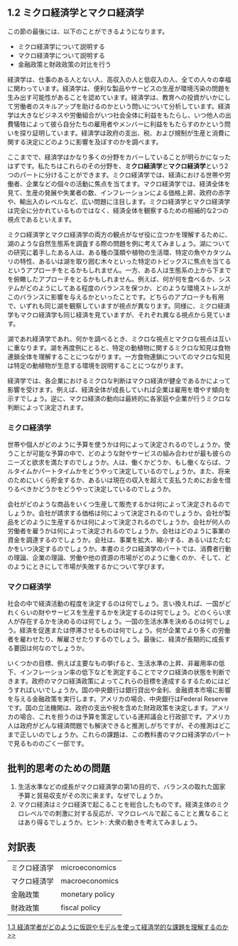 ## 1.2 ミクロ経済学とマクロ経済学

この節の最後には、以下のことができるようになります。

* ミクロ経済学について説明する
* マクロ経済学について説明する
* 金融政策と財政政策の対比を行う

経済学は、仕事のある人とない人、高収入の人と低収入の人、全ての人々の幸福に関わっています。経済学は、便利な製品やサービスの生産が環境汚染の問題を生み出す可能性があることを認めています。経済学は、教育への投資がいかにして労働者のスキルアップを助けるのかという問いについて分析しています。経済学は大きなビジネスや労働組合がいつ社会全体に利益をもたらし、いつ他人の出費犠牲によって彼ら自分たちの雇用者やメンバーに利益をもたらすのかという問いを探り証明しています。経済学は政府の支出、税、および規制が生産と消費に関する決定にどのように影響を及ぼすのかを調べます。

ここまでで、経済学はかなり多くの分野をカバーしていることが明らかになったはずです。私たちはこれらのその分野を、**ミクロ経済学**と**マクロ経済学**という2つのパートに分けることができます。ミクロ経済学では、経済における世帯や労働者、企業などの個々の活動に焦点を当てます。マクロ経済学では、経済全体を見て、生産の発展や失業者の数、インフレーションによる価格上昇、政府の赤字や、輸出入のレベルなど、広い問題に注目します。ミクロ経済学とマクロ経済学は完全に分かれているものではなく、経済全体を観察するための相補的な2つの視点であるといえます。

ミクロ経済学とマクロ経済学の両方の観点がなぜ役に立つかを理解するために、湖のような自然生態系を調査する際の問題を例に考えてみましょう。湖についての研究に着手したある人は、ある種の藻類や植物の生活環、特定の魚やカタツムリの特性、あるいは湖を取り囲む木々といった特定のトピックスに焦点を当てるというアプローチをとるかもしれません。一方、ある人は生態系の上から下までを俯瞰したアプローチをとるかもしれません。例えば、何が何を食べるか、システムがどのようにしてある程度のバランスを保つか、どのような環境ストレスがこのバランスに影響を与えるかといったことです。どちらのアプローチも有用で、いずれも同じ湖を観察していますが視点が異なります。同様に、ミクロ経済学もマクロ経済学も同じ経済を見ていますが、それぞれ異なる視点から見ています。

湖であれ経済学であれ、何かを調べるとき、ミクロな視点とマクロな視点は互いに重なります。湖を再度例にとると、特定の動植物に関するミクロな知見は食物連鎖全体を理解することにつながります。一方食物連鎖についてのマクロな知見は特定の動植物が生息する環境を説明することにつながります。

経済学では、各企業におけるミクロな判断はマクロ経済が健全であるかによって影響を受けます。例えば、経済全体が成長していれば企業は雇用を増やす傾向を示すでしょう。逆に、マクロ経済の動向は最終的に各家庭や企業が行うミクロな判断によって決定されます。

### ミクロ経済学
世帯や個人がどのように予算を使うかは何によって決定されるのでしょうか。使うことが可能な予算の中で、どのような財やサービスの組み合わせが最も彼らのニーズと欲求を満たすのでしょうか。人は、働くかどうか、もし働くならば、フルタイムかパートタイムかをどうやって決定しているのでしょうか。また、将来のためにいくら貯金するか、あるいは現在の収入を超えて支払うためにお金を借りるべきかどうかをどうやって決定しているのでしょうか。

会社がどのような商品をいくつ生産して販売するかは何によって決定されるのでしょうか。会社が請求する価格は何によって決定されるのでしょうか。会社が製品をどのように生産するかは何によって決定されるのでしょうか。会社が何人の労働者を雇うかは何によって決定されるのでしょうか。会社はどのように事業の資金を調達するのでしょうか。会社は、事業を拡大、縮小する、あるいはたたむかをいつ決定するのでしょうか。本書のミクロ経済学のパートでは、消費者行動の理論、企業の理論、労働や他の資源の市場がどのように働くのか、そして、どのようにときにして市場が失敗するかについて学びます。

### マクロ経済学
社会の中で経済活動の程度を決定するのは何でしょう。言い換えれば、一国がどれくらいの財やサービスを生産するかを決定するのは何でしょう。どのくらい求人が存在するかを決めるのは何でしょう。一国の生活水準を決めるのは何でしょう。経済を促進または停滞させるものは何でしょう。何が企業でより多くの労働者を雇わせたり、解雇させたりするのでしょう。最後に、経済が長期的に成長する要因は何なのでしょうか。

いくつかの目標、例えば主要なもの挙げると、生活水準の上昇、非雇用率の低下、インフレーション率の低下などを測定することでマクロ経済の状態を判断できます。政府のマクロ経済政策によってこれらの目標を達成するするためにはどうすればいいでしょうか。国の中央銀行は銀行貸出や金利、金融資本市場に影響を与える金融政策を実行します。アメリカの場合、中央銀行はFederal Reserveです。国の立法機関は、政府の支出や税を含めた財政政策を決定します。アメリカの場合、これを担うのは予算を策定している連邦議会と行政部です。アメリカ人は政府がどんな経済問題でも解決できると推測しがちですが、その推測はどこまで正しいのでしょうか。これらの課題は、この教科書のマクロ経済学のパートで見るもののごく一部です。

<div class="critical_thinking_questions">
    <h2>
        批判的思考のための問題
    </h2>
    <ol>
        <li>
            生活水準などの成長がマクロ経済学の第1の目的で、バランスの取れた国家予算と貿易収支がその次に来ます。なぜでしょうか。
        </li>
        <li>
            マクロ経済はミクロ経済で起こることを総合したものです。経済主体のミクロレベルでの刺激に対する反応が、マクロレベルで起こることと異なることはあり得るでしょうか。ヒント: 大衆の動きを考えてみましょう。
        </li>
    </ol>
</div>

<div class="glossary">
    <h2>
        対訳表
    </h2>
    <table>
  <tr>
    <td>ミクロ経済学</td>
    <td>microeconomics</td>
  </tr>
  <tr>
    <td>マクロ経済学</td>
    <td>macroeconomics</td>
  </tr>
  <tr>
    <td>金融政策</td>
    <td>monetary policy</td>
  </tr>
  <tr>
    <td>財政政策</td>
    <td>fiscal policy</td>
  </tr>
</table>
</div>

[1.3 経済学者がどのように仮説やモデルを使って経済学的な課題を理解するのか >>](1-3-How-Economists-Use-Theories-and-Models-to-Understand-Economic-Issues)